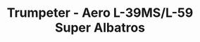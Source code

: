 ---
layout: product
title: "Trumpeter - Aero L-39MS/L-59 Super Albatros"
price: "4600" 
desc: "N/A"
img_path: "/assets/img/TRU05806.webp"
brand: "N/A"
available: false
special_offer: false
new: false
soon: false
cat: "010000"
subcat: "013400"
subsubcat: "0N/A"
sifra: "TRU05806"
popular: false
spec: false
---